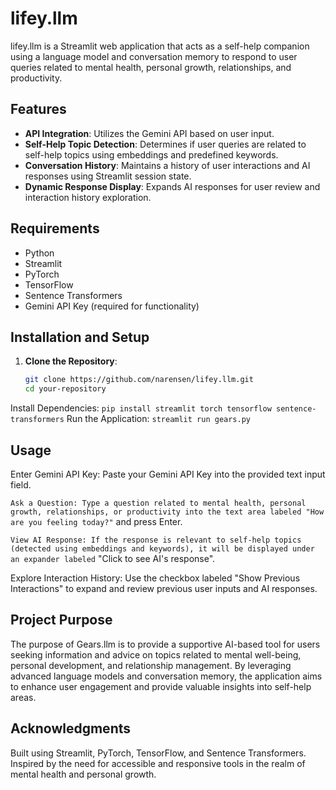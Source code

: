 # lifey.llm

lifey.llm is a Streamlit web application that acts as a self-help companion using a language model and conversation memory to respond to user queries related to mental health, personal growth, relationships, and productivity.

## Features

- **API Integration**: Utilizes the Gemini API based on user input.
- **Self-Help Topic Detection**: Determines if user queries are related to self-help topics using embeddings and predefined keywords.
- **Conversation History**: Maintains a history of user interactions and AI responses using Streamlit session state.
- **Dynamic Response Display**: Expands AI responses for user review and interaction history exploration.

## Requirements

- Python
- Streamlit
- PyTorch
- TensorFlow
- Sentence Transformers
- Gemini API Key (required for functionality)

## Installation and Setup

1. **Clone the Repository**:
   ```bash
   git clone https://github.com/narensen/lifey.llm.git
   cd your-repository
Install Dependencies:
`pip install streamlit torch tensorflow sentence-transformers`
Run the Application:
`streamlit run gears.py`


## Usage
Enter Gemini API Key: Paste your Gemini API Key into the provided text input field.

`Ask a Question: Type a question related to mental health, personal growth, relationships, or productivity into the text area labeled "How are you feeling today?"` and press Enter.

`View AI Response: If the response is relevant to self-help topics (detected using embeddings and keywords), it will be displayed under an expander labeled` "Click to see AI's response".

Explore Interaction History: Use the checkbox labeled "Show Previous Interactions" to expand and review previous user inputs and AI responses.

## Project Purpose
The purpose of Gears.llm is to provide a supportive AI-based tool for users seeking information and advice on topics related to mental well-being, personal development, and relationship management. By leveraging advanced language models and conversation memory, the application aims to enhance user engagement and provide valuable insights into self-help areas.

## Acknowledgments
Built using Streamlit, PyTorch, TensorFlow, and Sentence Transformers.
Inspired by the need for accessible and responsive tools in the realm of mental health and personal growth.
